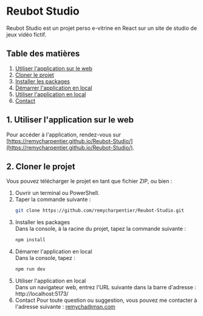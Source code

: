 <!-- # 1. Utiliser l'application sur le web

Dans un navigateur web, se rendre sur https://remycharpentier.github.io/Reubot-Studio/

# 2. Cloner le projet

Télécharger en ZIP
ou
Ouvrir un terminal/powershell
Taper git clone https://github.com/remycharpentier/Reubot-Studio.git

## Installer les packages

Dans la console, à la racine du projet, taper npm i

## Démarrer l'application en local

Dans la console, taper npm run dev

## Utiliser l'application en local

Dans un navigateur web, taper http://localhost:5173/ dans la barre d'adresse. -->

# Reubot Studio

Reubot Studio est un projet perso e-vitrine en React sur un site de studio de jeux vidéo fictif.

## Table des matières

1. [Utiliser l'application sur le web](#utiliser-lapplication-sur-le-web)
2. [Cloner le projet](#cloner-le-projet)
3. [Installer les packages](#installer-les-packages)
4. [Démarrer l'application en local](#démarrer-lapplication-en-local)
5. [Utiliser l'application en local](#utiliser-lapplication-en-local)
6. [Contact](#contact)

## 1. Utiliser l'application sur le web

Pour accéder à l'application, rendez-vous sur [https://remycharpentier.github.io/Reubot-Studio/](https://remycharpentier.github.io/Reubot-Studio/).

## 2. Cloner le projet

Vous pouvez télécharger le projet en tant que fichier ZIP, ou bien :

1. Ouvrir un terminal ou PowerShell.
2. Taper la commande suivante :
   ```bash
   git clone https://github.com/remycharpentier/Reubot-Studio.git
   ```
3. Installer les packages  
   Dans la console, à la racine du projet, tapez la commande suivante :
   ```bash
   npm install
   ```
4. Démarrer l'application en local  
   Dans la console, tapez :
   ```bash
   npm run dev
   ```
5. Utiliser l'application en local  
   Dans un navigateur web, entrez l'URL suivante dans la barre d'adresse : http://localhost:5173/
6. Contact
   Pour toute question ou suggestion, vous pouvez me contacter à l'adresse suivante : remycha@msn.com
